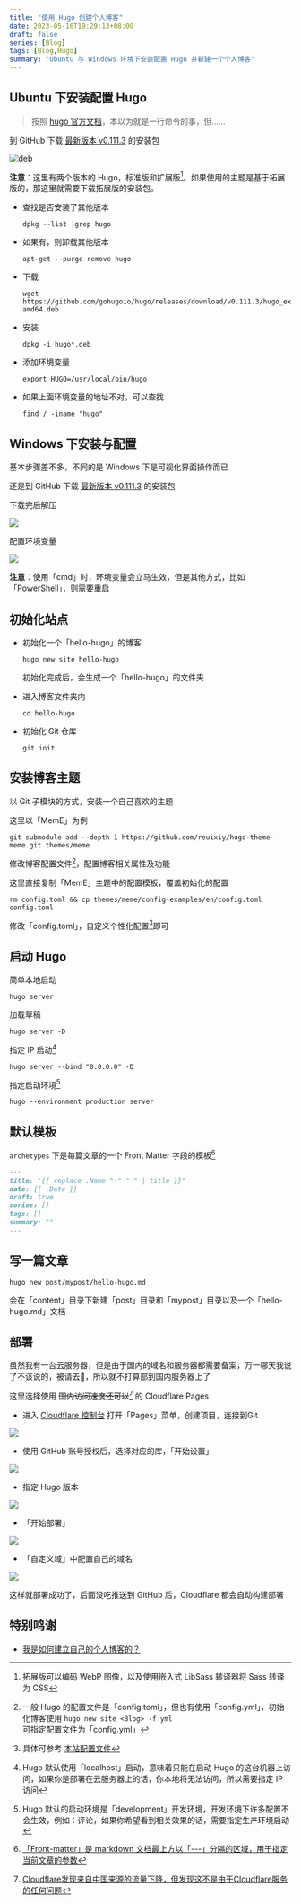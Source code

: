 ```yaml
---
title: "使用 Hugo 创建个人博客"
date: 2023-05-16T19:29:13+08:00
draft: false
series: [Blog]
tags: [Blog,Hugo]
summary: "Ubuntu 与 Windows 环境下安装配置 Hugo 并新建一个个人博客"
---
```

## Ubuntu 下安装配置 Hugo

> 按照 [hugo 官方文档](https://gohugo.io/installation/linux/)，本以为就是一行命令的事，但......

到 GitHub 下载 [最新版本 v0.111.3](https://github.com/gohugoio/hugo/releases/tag/v0.111.3) 的安装包

![deb](https://cdn.jsdelivr.net/gh/vvvenom24/images/20230517113717.png)

**注意**：这里有两个版本的 Hugo，标准版和扩展版[^1]。如果使用的主题是基于拓展版的，那这里就需要下载拓展版的安装包。

- 查找是否安装了其他版本
    ```shell
    dpkg --list |grep hugo
    ```

- 如果有，则卸载其他版本
    ```shell
    apt-get --purge remove hugo
    ```

- 下载
    ```shell
    wget https://github.com/gohugoio/hugo/releases/download/v0.111.3/hugo_extended_0.111.3_linux-amd64.deb
    ```

- 安装
    ```shell
    dpkg -i hugo*.deb
    ```

- 添加环境变量
    ```shell
    export HUGO=/usr/local/bin/hugo
    ```

- 如果上面环境变量的地址不对，可以查找
    ```shell
    find / -iname "hugo"
    ```

## Windows 下安装与配置

基本步骤差不多，不同的是 Windows 下是可视化界面操作而已

还是到 GitHub 下载 [最新版本 v0.111.3](https://github.com/gohugoio/hugo/releases/tag/v0.111.3) 的安装包

下载完后解压

![](https://cdn.jsdelivr.net/gh/vvvenom24/images/20230517123040.png)

配置环境变量

![](https://cdn.jsdelivr.net/gh/vvvenom24/images/20230517123341.png)

**注意**：使用「cmd」时，环境变量会立马生效，但是其他方式，比如「PowerShell」，则需要重启

## 初始化站点

- 初始化一个「hello-hugo」的博客

    ```shell
    hugo new site hello-hugo
    ```

    初始化完成后，会生成一个「hello-hugo」的文件夹

- 进入博客文件夹内

    ```shell
    cd hello-hugo
    ```

- 初始化 Git 仓库

    ```shell
    git init
    ```

## 安装博客主题

以 Git 子模块的方式，安装一个自己喜欢的主题

这里以「MemE」为例

```shell
git submodule add --depth 1 https://github.com/reuixiy/hugo-theme-meme.git themes/meme
```

修改博客配置文件[^2]，配置博客相关属性及功能

这里直接复制「MemE」主题中的配置模板，覆盖初始化的配置

```shell
rm config.toml && cp themes/meme/config-examples/en/config.toml config.toml
```

修改「config.toml」，自定义个性化配置[^3]即可

## 启动 Hugo

简单本地启动

```shell
hugo server
```

加载草稿

```shell
hugo server -D
```

指定 IP 启动[^4]

```shell
hugo server --bind "0.0.0.0" -D
```

指定启动环境[^5]

```shell
hugo --environment production server
```

## 默认模板

`archetypes` 下是每篇文章的一个 Front Matter 字段的模板[^6]

```markdown
---
title: "{{ replace .Name "-" " " | title }}"
date: {{ .Date }}
draft: true
series: []
tags: []
summary: ""
---
```

## 写一篇文章

```shell
hugo new post/mypost/hello-hugo.md
```

会在「content」目录下新建「post」目录和「mypost」目录以及一个「hello-hugo.md」文档

## 部署

虽然我有一台云服务器，但是由于国内的域名和服务器都需要备案，万一哪天我说了不该说的，被请去🍵，所以就不打算部到国内服务器上了

这里选择使用 ~~国内访问速度还可以~~[^7] 的 Cloudflare Pages

- 进入 [Cloudflare 控制台](https://dash.cloudflare.com/) 打开「Pages」菜单，创建项目，连接到Git

![](https://cdn.jsdelivr.net/gh/vvvenom24/images/20230517160950.png)

- 使用 GitHub 账号授权后，选择对应的库，「开始设置」

![](https://cdn.jsdelivr.net/gh/vvvenom24/images/20230517161509.png)

- 指定 Hugo 版本

![](https://cdn.jsdelivr.net/gh/vvvenom24/images/20230517161652.png)

- 「开始部署」

![](https://cdn.jsdelivr.net/gh/vvvenom24/images/20230517162527.png)

- 「自定义域」中配置自己的域名

![](https://cdn.jsdelivr.net/gh/vvvenom24/images/20230517162721.png)

这样就部署成功了，后面没吃推送到 GitHub 后，Cloudflare 都会自动构建部署

## 特别鸣谢

- [我是如何建立自己的个人博客的？](https://dejavu.moe/posts/how-i-built-my-personal-blog/)



[^1]: 拓展版可以编码 WebP 图像，以及使用嵌入式 LibSass 转译器将 Sass 转译为 CSS

[^2]: 一般 Hugo 的配置文件是「config.toml」，但也有使用「config.yml」，初始化博客使用 `hugo new site <Blog> -f yml` 可指定配置文件为「config.yml」

[^3]: 具体可参考 [本站配置文件](https://github.com/vvvenom24/venom24-blog/blob/master/config.toml)

[^4]: Hugo 默认使用「localhost」启动，意味着只能在启动 Hugo 的这台机器上访问，如果你是部署在云服务器上的话，你本地将无法访问，所以需要指定 IP 访问

[^5]: Hugo 默认的启动环境是「development」开发环境，开发环境下许多配置不会生效，例如：评论，如果你希望看到相关效果的话，需要指定生产环境启动

[^6]: [「Front-matter」是 markdown 文档最上方以「---」分隔的区域，用于指定当前文章的参数](https://zsyyblog.com/7b2db7c2.html)

[^7]: [Cloudflare发现来自中国来源的流量下降，但发现这不是由于Cloudflare服务的任何问题](https://www.cloudflarestatus.com/incidents/7gd0nkh3tqd7)